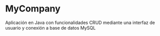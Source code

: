 # MyCompany
 Aplicación en Java con funcionalidades CRUD mediante una interfaz de usuario y conexión a base de datos MySQL
